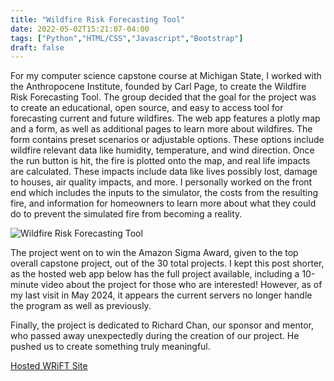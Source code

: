```yaml
---
title: "Wildfire Risk Forecasting Tool"
date: 2022-05-02T15:21:07-04:00
tags: ["Python","HTML/CSS","Javascript","Bootstrap"]
draft: false
---
```

For my computer science capstone course at Michigan State, I worked with the Anthropocene Institute, founded by Carl Page, to create the Wildfire Risk Forecasting Tool. The group decided that the goal for the project was to create an educational, open source, and easy to access tool for forecasting current and future wildfires. The web app features a plotly map and a form, as well as additional pages to learn more about wildfires. The form contains preset scenarios or adjustable options. These options include wildfire relevant data like humidity, temperature, and wind direction. Once the run button is hit, the fire is plotted onto the map, and real life impacts are calculated. These impacts include data like lives possibly lost, damage to houses, air quality impacts, and more. I personally worked on the front end which includes the inputs to the simulator, the costs from the resulting fire, and information for homeowners to learn more about what they could do to prevent the simulated fire from becoming a reality. 

![Wildfire Risk Forecasting Tool](/WRiFTHomeowner.png)

The project went on to win the Amazon Sigma Award, given to the top overall capstone project, out of the 30 total projects. I kept this post shorter, as the hosted web app below has the full project available, including a 10-minute video about the project for those who are interested! However, as of my last visit in May 2024, it appears the current servers no longer handle the program as well as previously.

Finally, the project is dedicated to Richard Chan, our sponsor and mentor, who passed away unexpectedly during the creation of our project. He pushed us to create something truly meaningful.


[Hosted WRiFT Site](http://msu-wildfire-risk-forecasting.appspot.com/)
